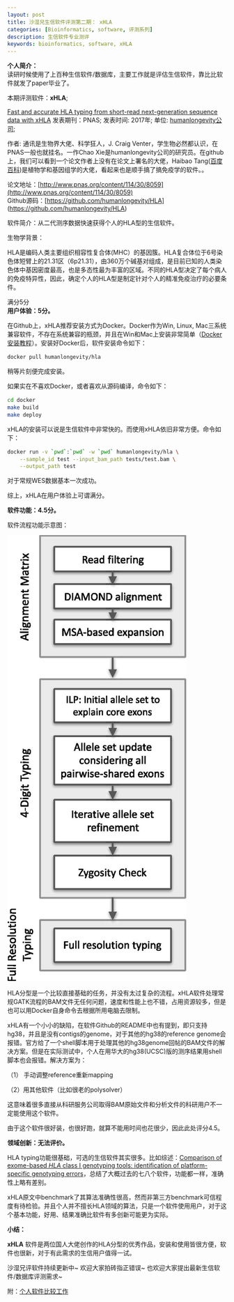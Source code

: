 ```yaml
---
layout: post  
title: 沙湿兄生信软件评测第二期： xHLA
categories: [Bioinformatics, software, 评测系列]  
description: 生信软件专业测评
keywords: bioinformatics, software, xHLA
---
```


**个人简介：**
<br>
 读研时候使用了上百种生信软件/数据库，主要工作就是评估生信软件，靠比比软件就发了paper毕业了。



本期评测软件：**xHLA**;  

[Fast and accurate HLA typing from short-read next-generation sequence data with xHLA](http://www.pnas.org/content/114/30/8059)
发表期刊：PNAS; 发表时间: 2017年;  单位: [humanlongevity公司](https://www.humanlongevity.com/);  

作者: 通讯是生物界大佬、科学狂人，J. Craig Venter，学生物必然都认识，在PNAS一般也就挂名。一作Chao Xie是humanlongevity公司的研究员。在github上，我们可以看到一个论文作者上没有在论文上署名的大佬，Haibao Tang([百度百科](https://baike.baidu.com/item/%E5%94%90%E6%B5%B7%E5%AE%9D))是植物学和基因组学的大佬，看起来也是顺手搞了搞免疫学的软件。。

论文地址：[http://www.pnas.org/content/114/30/8059](http://www.pnas.org/content/114/30/8059)   
Github源码：[https://github.com/humanlongevity/HLA] (https://github.com/humanlongevity/HLA)  

软件简介：从二代测序数据快速获得个人的HLA型的生信软件。

生物学背景：

HLA是编码人类主要组织相容性复合体(MHC）的基因簇。HLA复合体位于6号染色体短臂上的21.31区（6p21.31），由360万个碱基对组成，是目前已知的人类染色体中基因密度最高，也是多态性最为丰富的区域。不同的HLA型决定了每个病人的免疫特异性，因此，确定个人的HLA型是制定针对个人的精准免疫治疗的必要条件。  



满分5分  
**用户体验：5分。**

在Github上，xHLA推荐安装方式为Docker。Docker作为Win, Linux, Mac三系统兼容软件，不存在系统兼容的瓶颈，并且在Win和Mac上安装非常简单（[Docker安装教程](https://docs.docker.com/install/)）。安装好Docker后，软件安装命令如下：

```bash
docker pull humanlongevity/hla
```

稍等片刻便完成安装。

如果实在不喜欢Docker，或者喜欢从源码编译，命令如下：

```bash
cd docker
make build
make deploy
```

xHLA的安装可以说是生信软件中非常快的。而使用xHLA依旧非常方便。命令如下：

```bash
docker run -v `pwd`:`pwd` -w `pwd` humanlongevity/hla \
    --sample_id test --input_bam_path tests/test.bam \
    --output_path test
```

对于常规WES数据基本一次成功。

综上，xHLA在用户体验上可谓满分。

**软件功能：4.5分。**  

软件流程功能示意图：  

![流程图](/images/2018-11-4/Fig1.jpg)

HLA分型是一个比较直接基础的任务，并没有太过复杂的流程。xHLA软件处理常规GATK流程的BAM文件无任何问题，速度和性能上也不错，占用资源较多，但是也可以用Docker自身命令去根据所用电脑去限制。

xHLA有一个小小的缺陷，在软件Github的README中也有提到，即只支持hg38，并且是没有contigs的genome，对于其他的hg38的reference genome会报错。官方给了一个shell脚本用于处理其他的hg38genome回帖的BAM文件的解决方案。但是在实际测试中，个人在用华大的hg38(UCSC)版的测序结果用shell脚本也会报错。解决方案为：

（1） 手动调整reference重新mapping

（2）用其他软件（比如很老的polysolver）

这意味着很多直接从科研服务公司取得BAM原始文件和分析文件的科研用户不一定能使用这个软件。

由于这个软件很好装，也很好跑，就算不能用时间也花很少，因此此处评分4.5。

**领域创新：无法评价。**  

HLA typing功能很基础，可选的生信软件其实很多。比如综述：[Comparison of exome-based *HLA* class I genotyping tools: identification of platform-specific genotyping errors](https://www.nature.com/articles/jhg2016141)，总结了大概过去的七八个软件，功能都一样，准确性上略有差别。

xHLA原文中benchmark了其算法准确性很高，然而非第三方benchmark可信程度有待检验。并且个人并不擅长HLA领域的算法，只是一个软件使用用户，对于这个基本功能，好用、结果准确比软件有多创新可能更为实际。

**小结：**  

**xHLA** 软件是两位国人大佬创作的HLA分型的优秀作品，安装和使用皆很方便，软件也很新，对于有此需求的生信用户值得一试。

沙湿兄评软件持续更新中~ 欢迎大家拍砖指正错误~ 也欢迎大家提出最新生信软件/数据库评测需求~



附：[个人软件比较工作](https://academic.oup.com/nar/advance-article/doi/10.1093/nar/gky753/5077601)

